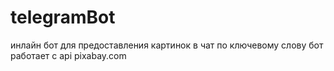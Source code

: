 # telegramBot
инлайн бот для предоставления картинок в чат по ключевому слову
бот работает с api pixabay.com
